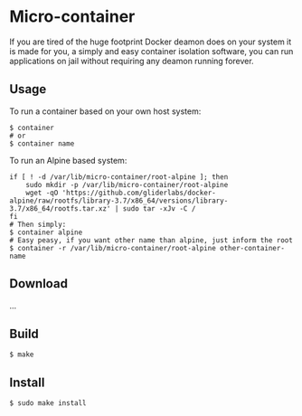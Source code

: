# Micro-container

If you are tired of the huge footprint Docker deamon does on your system it is made for you, a simply and easy container isolation software, you can run applications on jail without requiring any deamon running forever.

## Usage

To run a container based on your own host system:

    $ container
    # or
    $ container name

To run an Alpine based system:

    if [ ! -d /var/lib/micro-container/root-alpine ]; then
        sudo mkdir -p /var/lib/micro-container/root-alpine
        wget -qO 'https://github.com/gliderlabs/docker-alpine/raw/rootfs/library-3.7/x86_64/versions/library-3.7/x86_64/rootfs.tar.xz' | sudo tar -xJv -C /
    fi
    # Then simply:
    $ container alpine
    # Easy peasy, if you want other name than alpine, just inform the root
    $ container -r /var/lib/micro-container/root-alpine other-container-name

## Download
...

## Build
`$ make`

## Install
`$ sudo make install`
